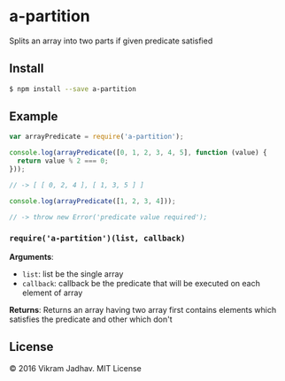 # a-partition
Splits an array into two parts if given predicate satisfied

## Install

```sh
$ npm install --save a-partition
```

## Example

```js
var arrayPredicate = require('a-partition');

console.log(arrayPredicate([0, 1, 2, 3, 4, 5], function (value) {
  return value % 2 === 0;
}));

// -> [ [ 0, 2, 4 ], [ 1, 3, 5 ] ]

console.log(arrayPredicate([1, 2, 3, 4]));

// -> throw new Error('predicate value required');
```

### `require('a-partition')(list, callback)`

**Arguments**:

- `list`: list be the single array
- `callback`: callback be the predicate that will be executed on each element of array

**Returns**: Returns an array having two array first contains elements which satisfies the predicate and other which don't

## License

&copy; 2016 Vikram Jadhav. MIT License

